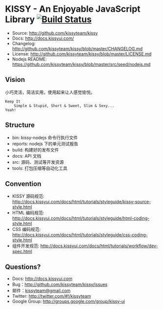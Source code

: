# KISSY - An Enjoyable JavaScript Library [![Build Status](https://secure.travis-ci.org/kissyteam/kissy.png?branch=1.3.0)](https://travis-ci.org/kissyteam/kissy)

 * Source: <http://github.com/kissyteam/kissy>
 * Docs: <http://docs.kissyui.com/>
 * Changelog: <http://github.com/kissyteam/kissy/blob/master/CHANGELOG.md>
 * License: <http://github.com/kissyteam/kissy/blob/master/LICENSE.md>
 * Nodejs README: <https://github.com/kissyteam/kissy/blob/master/src/seed/nodejs.md>


## Vision

小巧灵活，简洁实用，使用起来让人感觉愉悦。

    Keep It
        Simple & Stupid, Short & Sweet, Slim & Sexy...
    Yeah!


## Structure

 - bin:           kissy-nodejs 命令行执行文件
 - reports:       nodejs 下的单元测试报告
 - build:         构建好的发布文件
 - docs:          API 文档
 - src:           源码、测试等开发资源
 - tools:         打包压缩等自动化工具


## Convention

 * KISSY 源码规范: <http://docs.kissyui.com/docs/html/tutorials/styleguide/kissy-source-style.html>
 * HTML 编码规范: <http://docs.kissyui.com/docs/html/tutorials/styleguide/html-coding-style.html>
 * CSS 编码规范: <http://docs.kissyui.com/docs/html/tutorials/styleguide/css-coding-style.html>
 * 组件开发规范: <http://docs.kissyui.com/docs/html/tutorials/workflow/dev-spec.html>

## Questions?

 - Docs: <http://docs.kissyui.com>
 - Bug：<http://github.com/kissyteam/kissy/issues>
 - 邮件：<kissyteam@gmail.com>
 - Twitter: <http://twitter.com/#!/kissyteam>
 - Google Group: <http://groups.google.com/group/kissy-ui>